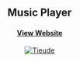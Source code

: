 ## <p align="center"> Music Player </p>

#### <p align="center"> [View Website](https://zukahai.github.io/MusicPlayer/) </p>
[<p align="center"> <img src="https://github.com/senthanh/HaiZuka/blob/master/Images/MusicPlayer/1.png" alt="Tieude" /> </p>](https://zukahai.github.io/MusicPlayer/)
